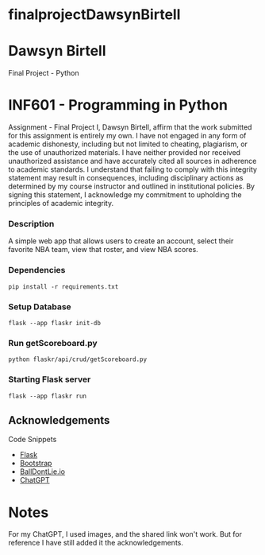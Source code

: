 # finalprojectDawsynBirtell
# Dawsyn Birtell
Final Project - Python


# INF601 - Programming in Python
Assignment - Final Project
I, Dawsyn Birtell, affirm that the work submitted for this assignment is entirely my own. 
I have not engaged in any form of academic dishonesty, including but not limited to cheating, plagiarism, or the use of unauthorized materials.
I have neither provided nor received unauthorized assistance and have accurately cited all sources in adherence to academic standards.
I understand that failing to comply with this integrity statement may result in consequences, including disciplinary actions as determined by my course instructor and outlined in institutional policies. 
By signing this statement, I acknowledge my commitment to upholding the principles of academic integrity.



### Description
A simple web app that allows users to create an account, select their favorite NBA team, view that roster, and view NBA scores. 


### Dependencies
```
pip install -r requirements.txt
```


### Setup Database
```
flask --app flaskr init-db
```

### Run getScoreboard.py
```
python flaskr/api/crud/getScoreboard.py
```

### Starting Flask server
```
flask --app flaskr run
```

## Acknowledgements
Code Snippets   
* [Flask](https://flask.palletsprojects.com/en/stable/)
* [Bootstrap](https://getbootstrap.com/docs/5.3/getting-started/download/)
* [BallDontLie.io](https://docs.balldontlie.io/)
* [ChatGPT](https://chatgpt.com/c/680e8d42-25f4-8002-8ffc-5880337c0934)

# Notes
For my ChatGPT, I used images, and the shared link won't work. But for reference I have still added it the acknowledgements.


